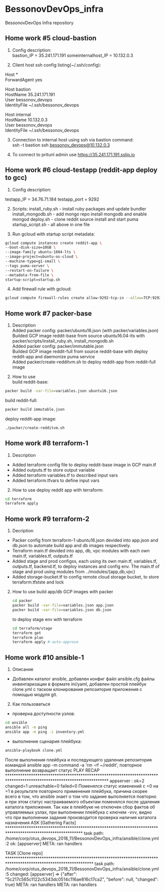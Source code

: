 # BessonovDevOps_infra
BessonovDevOps Infra repository
                                                                                                     
## Home work #5 cloud-bastion                                                                                        
1. Config description:                                                                               
	bastion_IP = 35.241.171.191
	someinternalhost_IP = 10.132.0.3

2. Client host ssh config listing(~/.ssh/config):                                                         
                                                                                                     
Host            *                                                                                    
  ForwardAgent  yes                                                                                  
                                                                                                     
Host            bastion                                                                              
  HostName      35.241.171.191                                                                       
  User          bessonov_devops                                                                      
  IdentityFile  ~/.ssh/bessonov_devops                                                               
                                                                                                     
Host            internal                                                                             
  HostName      10.132.0.3                                                                           
  User          bessonov_devops                                                                      
  IdentityFile  ~/.ssh/bessonov_devops                                                               
                                                                                                     
3. Connection to internal host using ssh via bastion command:                                        
        ssh -t bastion ssh bessonov_devops@10.132.0.3                                                

4. To connect to pritunl admin use https://35.241.171.191.sslip.io 

## Home work #6 cloud-testapp (reddit-app deploy to gcc)

1. Config description:   

testapp_IP = 34.76.71.184
testapp_port = 9292

2. Scripts:
	install_ruby.sh - install ruby packages and update bundler
 	install_mongodb.sh - add mongo repo install mongodb and enable mongod
 	deploy.sh - clone reddit source install and start puma 
 	startup_script.sh - all above in one file

3. Run gcloud with startup script metadata:
  ```bash
  gcloud compute instances create reddit-app \
  --boot-disk-size=10GB \
  --image-family ubuntu-1604-lts \
  --image-project=ubuntu-os-cloud \
  --machine-type=g1-small \
  --tags puma-server \
  --restart-on-failure \
  --metadata-from-file \
  startup-script=startup.sh 
  ```
4. Add firewall rule with gcloud:   
  ```bash
  gcloud compute firewall-rules create allow-9292-tcp-in --allow=TCP:9292
  ```
## Home work #7 packer-base   

1. Description   
  Added packer config: packer/ubuntu16.json (with packer/variables.json)   
  Builded GCP image reddit-base from source ubuntu16.04-lts with packer/scripts/install_ruby.sh, install_mongodb.sh   
  Added packer config: packer/immutable.json   
  Builded GCP image reddit-full from source reddit-base with deploy reddit-app and daemonize puma service   
  Added packer/create-redditvm.sh to deploy reddit-app from reddit-full image
  
2. How to use   
  build reddit-base:
  ```bash
  packer build -var-file=variables.json ubuntu16.json
  ```

  build reddit-full:
  ```bash
  packer build immutable.json
  ```
  deploy reddit-app image:   
  ```bash
  ./packer/create-redditvm.sh
  ```

## Home work #8 terraform-1

1. Description
  - Added terraform config file to deploy reddit-base image in GCP main.tf
  - Added outputs.tf to store output variable
  - Added terraform variables.tf to described input vars
  - Added terraform.tfvars to define input vars

2. How to use
  deploy reddit app with terraform:
  ```bash
  cd terraform
  terraform apply
  ``` 
  
## Home work #9 terraform-2

1. Decription
  - Packer config from terraform-1 ubuntu16.json devided into app.json and db.json to automate build app and db images respectively. 
  - Terraform main.tf devided into app, db, vpc modules with each own main.tf, variables.tf, outputs.tf
  - Added stage and prod configss, each using its own main.tf, variables.tf, outputs.tf, backend.tf, to deploy instances and config env. The main.tf of stage and prod using modules from ../modules/{app,db,vpc}
  - Added storage-bucket.tf to config remote cloud storage bucket, to store terraform.tfstste and lock
2. How to use
   build app/db GCP images with packer
   ```bash
   cd packer
   packer build -var-file=variables.json app.json
   packer build -var-file=variables.json db.json
   ```
   to deploy stage env with terraform
   ```bash
   cd terraform/stage
   terraform get
   terraform plan
   terraform apply #-auto-approve
   ```

## Home work #10 ansible-1
1. Описание
  - Добавлен каталог ansible, добавлен конфиг файл ansible.cfg файлы инвентаризации в формате ini/yaml, добавлен простой плейбук clone.yml с таском клонирования репозитория приложения с помощью модуля git.

2. Как пользоваться
  - проверка доступности узлов:
  ```bash
  cd ansible
  ansible all -m ping
  ansible app -m ping -i inventory.yml
  ```
  - выполнение сценария плейбука:
  ```bash
  ansible-playbook clone.yml
  ```
  После выполнения плейбука и последующего удаления репозитория командой ansible app -m command -a 'rm -rf
~/reddit', повторное выполнение возвращает статус
PLAY RECAP ***********************************************************************************************************************
appserver                  : ok=2    changed=1    unreachable=0    failed=0
Поменялся статус изменений c =0 на =1 в результате повторного применения плейбука, причина скорее всего в том, что ansible знает о том что задание выполняется повторно и при этом статус настраиваемого объектам поменялся после удаления каталога приложения. Так как в плейбуке не отключен сбор фактов об управляемых узлах, при выполнении плейбука с ключем -vvv, видно что при выполнении задания производится проверка наличия каталога назначения
ASK [Gathering Facts] ***********************************************************************************************************
task path: /home/corp/otus_devops_2018_11/BessonovDevOps_infra/ansible/clone.yml:2
ok: [appserver]
META: ran handlers

TASK [Clone repo] ****************************************************************************************************************
task path: /home/corp/otus_devops_2018_11/BessonovDevOps_infra/ansible/clone.yml:5
changed: [appserver] => {"after": "5c217c565c1122c5343dc0514c116ae816c17ca2", "before": null, "changed": true}
META: ran handlers
META: ran handlers